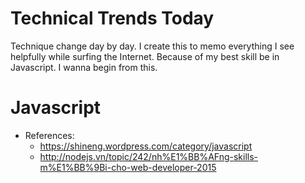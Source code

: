 # Technical Trends Today
Technique change day by day. I create this to memo everything I see helpfully while surfing the Internet.
Because of my best skill be in Javascript. I wanna begin from this.

# Javascript
+ References:
  - https://shineng.wordpress.com/category/javascript
  - http://nodejs.vn/topic/242/nh%E1%BB%AFng-skills-m%E1%BB%9Bi-cho-web-developer-2015
